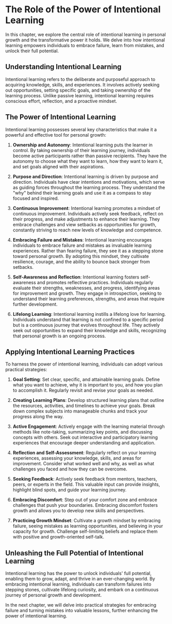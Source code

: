 The Role of the Power of Intentional Learning
======================================================

In this chapter, we explore the central role of intentional learning in personal growth and the transformative power it holds. We delve into how intentional learning empowers individuals to embrace failure, learn from mistakes, and unlock their full potential.

**Understanding Intentional Learning**
--------------------------------------

Intentional learning refers to the deliberate and purposeful approach to acquiring knowledge, skills, and experiences. It involves actively seeking out opportunities, setting specific goals, and taking ownership of the learning process. Unlike passive learning, intentional learning requires conscious effort, reflection, and a proactive mindset.

**The Power of Intentional Learning**
-------------------------------------

Intentional learning possesses several key characteristics that make it a powerful and effective tool for personal growth:

1. **Ownership and Autonomy**: Intentional learning puts the learner in control. By taking ownership of their learning journey, individuals become active participants rather than passive recipients. They have the autonomy to choose what they want to learn, how they want to learn it, and set goals aligned with their aspirations.

2. **Purpose and Direction**: Intentional learning is driven by purpose and direction. Individuals have clear intentions and motivations, which serve as guiding forces throughout the learning process. They understand the "why" behind their learning goals and use it as a compass to stay focused and inspired.

3. **Continuous Improvement**: Intentional learning promotes a mindset of continuous improvement. Individuals actively seek feedback, reflect on their progress, and make adjustments to enhance their learning. They embrace challenges and view setbacks as opportunities for growth, constantly striving to reach new levels of knowledge and competence.

4. **Embracing Failure and Mistakes**: Intentional learning encourages individuals to embrace failure and mistakes as invaluable learning experiences. Rather than fearing failure, they see it as a stepping stone toward personal growth. By adopting this mindset, they cultivate resilience, courage, and the ability to bounce back stronger from setbacks.

5. **Self-Awareness and Reflection**: Intentional learning fosters self-awareness and promotes reflective practices. Individuals regularly evaluate their strengths, weaknesses, and progress, identifying areas for improvement and growth. They engage in introspection, seeking to understand their learning preferences, strengths, and areas that require further development.

6. **Lifelong Learning**: Intentional learning instills a lifelong love for learning. Individuals understand that learning is not confined to a specific period but is a continuous journey that evolves throughout life. They actively seek out opportunities to expand their knowledge and skills, recognizing that personal growth is an ongoing process.

**Applying Intentional Learning Practices**
-------------------------------------------

To harness the power of intentional learning, individuals can adopt various practical strategies:

1. **Goal Setting**: Set clear, specific, and attainable learning goals. Define what you want to achieve, why it is important to you, and how you plan to accomplish it. Regularly revisit and revise your goals as needed.

2. **Creating Learning Plans**: Develop structured learning plans that outline the resources, activities, and timelines to achieve your goals. Break down complex subjects into manageable chunks and track your progress along the way.

3. **Active Engagement**: Actively engage with the learning material through methods like note-taking, summarizing key points, and discussing concepts with others. Seek out interactive and participatory learning experiences that encourage deeper understanding and application.

4. **Reflection and Self-Assessment**: Regularly reflect on your learning experiences, assessing your knowledge, skills, and areas for improvement. Consider what worked well and why, as well as what challenges you faced and how they can be overcome.

5. **Seeking Feedback**: Actively seek feedback from mentors, teachers, peers, or experts in the field. This valuable input can provide insights, highlight blind spots, and guide your learning journey.

6. **Embracing Discomfort**: Step out of your comfort zone and embrace challenges that push your boundaries. Embracing discomfort fosters growth and allows you to develop new skills and perspectives.

7. **Practicing Growth Mindset**: Cultivate a growth mindset by embracing failure, seeing mistakes as learning opportunities, and believing in your capacity for growth. Challenge self-limiting beliefs and replace them with positive and growth-oriented self-talk.

**Unleashing the Full Potential of Intentional Learning**
---------------------------------------------------------

Intentional learning has the power to unlock individuals' full potential, enabling them to grow, adapt, and thrive in an ever-changing world. By embracing intentional learning, individuals can transform failures into stepping stones, cultivate lifelong curiosity, and embark on a continuous journey of personal growth and development.

In the next chapter, we will delve into practical strategies for embracing failure and turning mistakes into valuable lessons, further enhancing the power of intentional learning.
